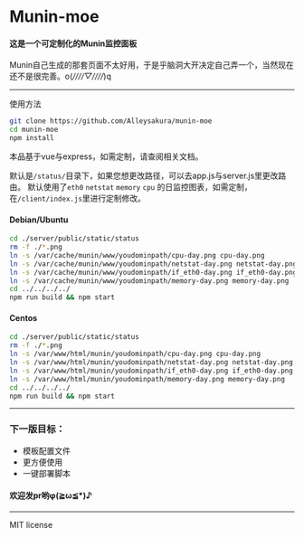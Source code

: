 # Munin-moe

#### 这是一个可定制化的Munin监控面板

Munin自己生成的那套页面不太好用，于是乎脑洞大开决定自己弄一个，当然现在还不是很完善。o(*////▽////*)q

---

使用方法

``` bash
git clone https://github.com/Alleysakura/munin-moe
cd munin-moe
npm install
```

本品基于vue与express，如需定制，请查阅相关文档。

默认是`/status/`目录下，如果您想更改路径，可以去app.js与server.js里更改路由。
默认使用了`eth0` `netstat` `memory` `cpu` 的日监控图表，如需定制，在`/client/index.js`里进行定制修改。

#### Debian/Ubuntu
``` bash
cd ./server/public/static/status
rm -f ./*.png
ln -s /var/cache/munin/www/youdominpath/cpu-day.png cpu-day.png
ln -s /var/cache/munin/www/youdominpath/netstat-day.png netstat-day.png
ln -s /var/cache/munin/www/youdominpath/if_eth0-day.png if_eth0-day.png
ln -s /var/cache/munin/www/youdominpath/memory-day.png memory-day.png
cd ../../../../
npm run build && npm start
```
#### Centos
``` bash
cd ./server/public/static/status
rm -f ./*.png
ln -s /var/www/html/munin/youdominpath/cpu-day.png cpu-day.png
ln -s /var/www/html/munin/youdominpath/netstat-day.png netstat-day.png
ln -s /var/www/html/munin/youdominpath/if_eth0-day.png if_eth0-day.png
ln -s /var/www/html/munin/youdominpath/memory-day.png memory-day.png
cd ../../../../
npm run build && npm start
```

---


### 下一版目标：

 + 模板配置文件
 + 更方便使用
 + 一键部署脚本

#### 欢迎发pr哟φ(≧ω≦*)♪
---

MIT license
